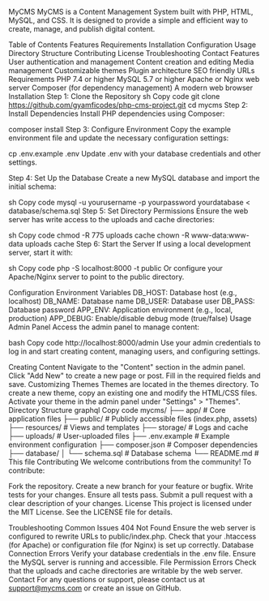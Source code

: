 MyCMS
MyCMS is a Content Management System built with PHP, HTML, MySQL, and CSS. It is designed to provide a simple and efficient way to create, manage, and publish digital content.

Table of Contents
Features
Requirements
Installation
Configuration
Usage
Directory Structure
Contributing
License
Troubleshooting
Contact
Features
User authentication and management
Content creation and editing
Media management
Customizable themes
Plugin architecture
SEO friendly URLs
Requirements
PHP 7.4 or higher
MySQL 5.7 or higher
Apache or Nginx web server
Composer (for dependency management)
A modern web browser
Installation
Step 1: Clone the Repository
sh
Copy code
git clone https://github.com/gyamficodes/php-cms-project.git
cd mycms
Step 2: Install Dependencies
Install PHP dependencies using Composer:



composer install
Step 3: Configure Environment
Copy the example environment file and update the necessary configuration settings:


cp .env.example .env
Update .env with your database credentials and other settings.

Step 4: Set Up the Database
Create a new MySQL database and import the initial schema:

sh
Copy code
mysql -u yourusername -p yourpassword yourdatabase < database/schema.sql
Step 5: Set Directory Permissions
Ensure the web server has write access to the uploads and cache directories:

sh
Copy code
chmod -R 775 uploads cache
chown -R www-data:www-data uploads cache
Step 6: Start the Server
If using a local development server, start it with:

sh
Copy code
php -S localhost:8000 -t public
Or configure your Apache/Nginx server to point to the public directory.

Configuration
Environment Variables
DB_HOST: Database host (e.g., localhost)
DB_NAME: Database name
DB_USER: Database user
DB_PASS: Database password
APP_ENV: Application environment (e.g., local, production)
APP_DEBUG: Enable/disable debug mode (true/false)
Usage
Admin Panel
Access the admin panel to manage content:

bash
Copy code
http://localhost:8000/admin
Use your admin credentials to log in and start creating content, managing users, and configuring settings.

Creating Content
Navigate to the "Content" section in the admin panel.
Click "Add New" to create a new page or post.
Fill in the required fields and save.
Customizing Themes
Themes are located in the themes directory.
To create a new theme, copy an existing one and modify the HTML/CSS files.
Activate your theme in the admin panel under "Settings" > "Themes".
Directory Structure
graphql
Copy code
mycms/
├── app/                # Core application files
├── public/             # Publicly accessible files (index.php, assets)
├── resources/          # Views and templates
├── storage/            # Logs and cache
├── uploads/            # User-uploaded files
├── .env.example        # Example environment configuration
├── composer.json       # Composer dependencies
├── database/
│   └── schema.sql      # Database schema
└── README.md           # This file
Contributing
We welcome contributions from the community! To contribute:

Fork the repository.
Create a new branch for your feature or bugfix.
Write tests for your changes.
Ensure all tests pass.
Submit a pull request with a clear description of your changes.
License
This project is licensed under the MIT License. See the LICENSE file for details.

Troubleshooting
Common Issues
404 Not Found
Ensure the web server is configured to rewrite URLs to public/index.php.
Check that your .htaccess (for Apache) or configuration file (for Nginx) is set up correctly.
Database Connection Errors
Verify your database credentials in the .env file.
Ensure the MySQL server is running and accessible.
File Permission Errors
Check that the uploads and cache directories are writable by the web server.
Contact
For any questions or support, please contact us at support@mycms.com or create an issue on GitHub.
